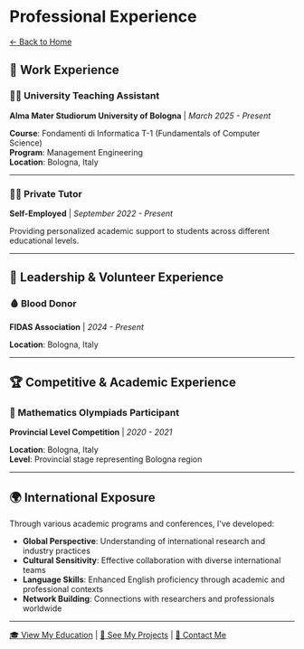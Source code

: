 # Professional Experience

[← Back to Home](./README.md)

## 💼 Work Experience

### 👨‍🏫 University Teaching Assistant
**Alma Mater Studiorum University of Bologna** | *March 2025 - Present*

**Course**: Fondamenti di Informatica T-1 (Fundamentals of Computer Science)  
**Program**: Management Engineering  
**Location**: Bologna, Italy

---

### 👨‍🎓 Private Tutor
**Self-Employed** | *September 2022 - Present*

Providing personalized academic support to students across different educational levels.

---

## 🎯 Leadership & Volunteer Experience

### 🩸 Blood Donor
**FIDAS Association** | *2024 - Present*

**Location**: Bologna, Italy

---

## 🏆 Competitive & Academic Experience

### 🧮 Mathematics Olympiads Participant
**Provincial Level Competition** | *2020 - 2021*

**Location**: Bologna, Italy  
**Level**: Provincial stage representing Bologna region

---

## 🌍 International Exposure

Through various academic programs and conferences, I've developed:

- **Global Perspective**: Understanding of international research and industry practices
- **Cultural Sensitivity**: Effective collaboration with diverse international teams
- **Language Skills**: Enhanced English proficiency through academic and professional contexts
- **Network Building**: Connections with researchers and professionals worldwide

---

[🎓 View My Education](./education.md) | [🚀 See My Projects](./projects.md) | [📧 Contact Me](./contact.md)